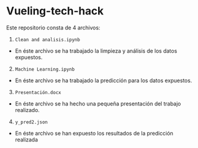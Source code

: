 # Vueling-tech-hack

Este repositorio consta de 4 archivos:

1. `Clean and analisis.ipynb`
  - En éste archivo se ha trabajado la limpieza y análisis de los datos expuestos.

2. `Machine Learning.ipynb`
  - En éste archivo se ha trabajado la predicción para los datos expuestos.

3. `Presentación.docx`
  - En éste archivo se ha hecho una pequeña presentación del trabajo realizado.

4. `y_pred2.json`
  - En éste archivo se han expuesto los resultados de la predicción realizada
